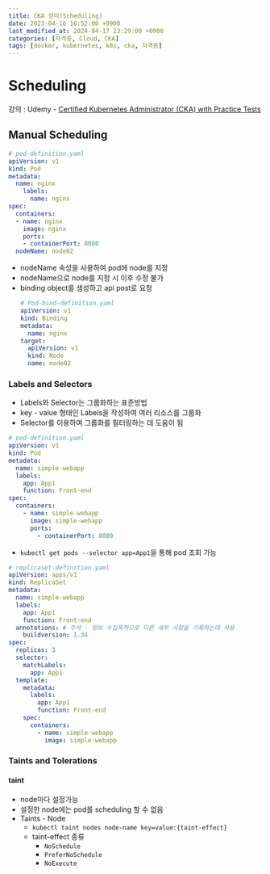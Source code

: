 ```yaml
---
title: CKA 정리(Scheduling)
date: 2023-04-16 16:52:00 +0900
last_modified_at: 2024-04-17 23:29:00 +0900
categories: [자격증, Cloud, CKA]
tags: [docker, kubernetes, k8s, cka, 자격증]
---
```


# Scheduling

강의 : Udemy - [Certified Kubernetes Administrator (CKA) with Practice Tests](https://www.udemy.com/share/101Xtg3@i_PWod_lMIUhcyrSIngElFmre9WNNhaMnXwaoIwwianw3_xF22Gsc1h4Z6SsVULmiA==/)

## Manual Scheduling

```yaml
# pod-definition.yaml
apiVersion: v1
kind: Pod
metadata:
  name: nginx
    labels:
      name: nginx
spec:
  containers:
  - name: nginx
    image: nginx
    ports:
    - containerPort: 8080
  nodeName: node02
```

- nodeName 속성을 사용하여 pod에 node를 지정
- nodeName으로 node를 지정 시 이후 수정 불가
- binding object를 생성하고 api post로 요청
  ```yaml
  # Pod-bind-definition.yaml
  apiVersion: v1
  kind: Binding
  metadata:
    name: nginx
  target:
    apiVersion: v1
    kind: Node
    name: node02
  ```

### Labels and Selectors

- Labels와 Selector는 그룹화하는 표준방법
- key - value 형태인 Labels을 작성하여 여러 리소스를 그룹화
- Selector를 이용하여 그룹화를 필터링하는 데 도움이 됨

```yaml
# pod-definition.yaml
apiVersion: v1
kind: Pod
metadata:
  name: simple-webapp
  labels:
    app: App1
    function: Front-end
spec:
  containers:
    - name: simple-webapp
      image: simple-webapp
      ports:
        - containerPort: 8080
```

- `kubectl get pods --selector app=App1`을 통해 pod 조회 가능

```yaml
# replicaset-definition.yaml
apiVersion: apps/v1
kind: ReplicaSet
metadata:
  name: simple-webapp
  labels:
    app: App1
    function: Front-end
  annotations: # 주석 - 정보 수집목적으로 다른 세부 사항을 기록하는데 사용
    buildversion: 1.34
spec:
  replicas: 3
  selector:
    matchLabels:
      app: App1
  template:
    metadata:
      labels:
        app: App1
        function: Front-end
    spec:
      containers:
        - name: simple-webapp
          image: simple-webapp
```

### Taints and Tolerations

#### taint

- node마다 설정가능
- 설정한 node에는 pod를 scheduling 할 수 없음
- Taints - Node
  - `kubectl taint nodes node-name key=value:{taint-effect}`
  - taint-effect 종류
    - `NoSchedule`
    - `PreferNoSchedule`
    - `NoExecute`
